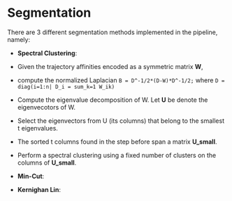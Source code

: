 # Segmentation

There are 3 different segmentation methods implemented in the pipeline, namely: 

+ **Spectral Clustering**: 
 + Given the trajectory affinities encoded as a symmetric matrix **W**, 
 + compute the normalized Laplacian `B = D^-1/2*(D-W)*D^-1/2;` where `D = diag(i=1:n| D_i = sum_k=1 W_ik)`
 + Compute the eigenvalue decomposition of W. Let **U** be denote the eigenvecotors of W.
 + Select the eigenvectors from U (its columns) that belong to the smallest t eigenvalues.
 + The sorted t columns found in the step before span a matrix **U_small**.
 + Perform a spectral clustering using a fixed number of clusters on the columns of **U_small**.
 
+ **Min-Cut**: 
+ **Kernighan Lin**: 
